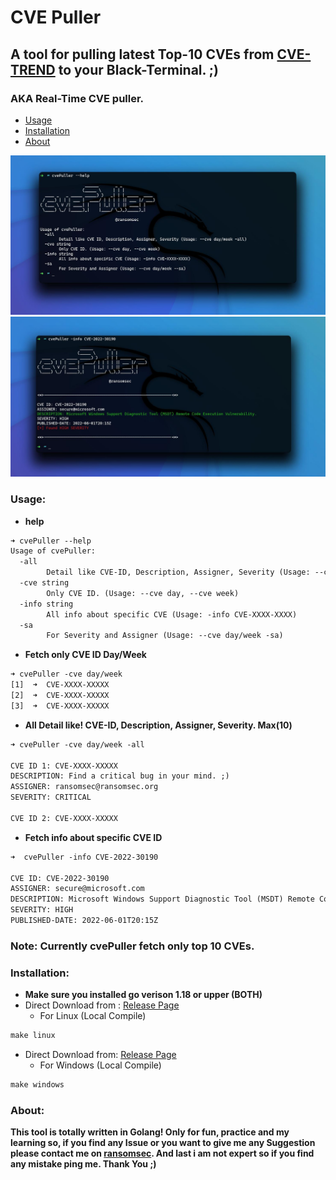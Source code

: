 # CVE Puller

## A tool for pulling latest Top-10 CVEs from [CVE-TREND](https://cvetrends.com/) to your Black-Terminal. ;)
### AKA Real-Time CVE puller.

- [Usage](#usage)
- [Installation](#installation)
- [About](#about)

![dahBoard](https://github.com/ransomsec/cvePuller/blob/main/images/dash-board.jpg)
![info](https://github.com/ransomsec/cvePuller/blob/main/images/info.jpg)

### Usage:

- **help**
```html
➜ cvePuller --help
Usage of cvePuller:
  -all
    	Detail like CVE-ID, Description, Assigner, Severity (Usage: --cve day/week -all)
  -cve string
    	Only CVE ID. (Usage: --cve day, --cve week)
  -info string
    	All info about specific CVE (Usage: -info CVE-XXXX-XXXX)
  -sa
    	For Severity and Assigner (Usage: --cve day/week -sa)

```

- **Fetch only CVE ID Day/Week**
```html
➜ cvePuller -cve day/week
[1]  ➜  CVE-XXXX-XXXXX
[2]  ➜  CVE-XXXX-XXXXX
[3]  ➜  CVE-XXXX-XXXXX
```

- **All Detail like! CVE-ID, Description, Assigner, Severity. Max(10)**
```html
➜ cvePuller -cve day/week -all

CVE ID 1: CVE-XXXX-XXXXX
DESCRIPTION: Find a critical bug in your mind. ;)
ASSIGNER: ransomsec@ransomsec.org
SEVERITY: CRITICAL

CVE ID 2: CVE-XXXX-XXXXX
```

- **Fetch info about specific CVE ID**
```html
➜  cvePuller -info CVE-2022-30190

CVE ID: CVE-2022-30190
ASSIGNER: secure@microsoft.com
DESCRIPTION: Microsoft Windows Support Diagnostic Tool (MSDT) Remote Code Execution Vulnerability.
SEVERITY: HIGH
PUBLISHED-DATE: 2022-06-01T20:15Z
```

### **Note: Currently cvePuller fetch only top 10 CVEs.**

### Installation:
- **Make sure you installed go verison 1.18 or upper (BOTH)**
- Direct Download from : [Release Page](https://github.com/ransomsec/cvePuller/releases/tag/cvePuller)
  - For Linux (Local Compile)
```html
make linux
```
- Direct Download from: [Release Page](https://github.com/ransomsec/cvePuller/releases/tag/cvePuller)
  - For Windows (Local Compile)
```html
make windows
```

### About:
**This tool is totally written in Golang! Only for fun, practice and my learning so, if you find any Issue or you want to give me any Suggestion please contact me on [ransomsec](https://twitter.com/ransomsec). And last i am not expert so if you find any mistake ping me. Thank You ;)**
